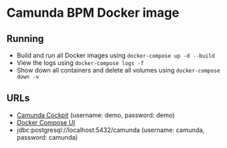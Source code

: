 # Camunda BPM Docker image
## Running

- Build and run all Docker images using `docker-compose up -d --build`
- View the logs using `docker-compose logs -f`
- Show down all containers and delete all volumes using `docker-compose down -v`

## URLs
- [Camunda Cockpit](http://localhost:8080/camunda/app/cockpit/default/) (username: demo, password: demo)
- [Docker Compose UI](http://localhost:5000/)
- jdbc:postgresql://localhost:5432/camunda (username: camunda, password: camunda)